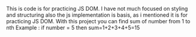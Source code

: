 This is code is for practicing JS DOM. 
I have not much focused on styling and structuring also the js implementation is basis, as i mentioned it is for practicing JS DOM.
With this project you can find sum of number from 1 to nth
Example : if number = 5 then sum=1+2+3+4+5=15
